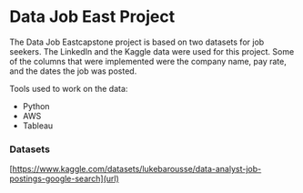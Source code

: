 # Data Job East Project

The Data Job Eastcapstone project is based on two datasets for job seekers. The LinkedIn and the Kaggle data were used for this project. Some of the columns that were implemented were the company name, pay rate, and the dates the job was posted. 

Tools used to work on the data:
- Python
- AWS
- Tableau

### Datasets

[https://www.kaggle.com/datasets/lukebarousse/data-analyst-job-postings-google-search](url)
